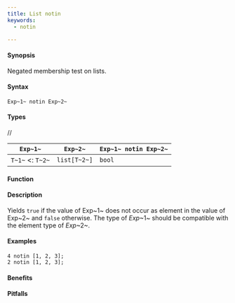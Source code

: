```yaml
---
title: List notin
keywords:
  - notin

---
```


#### Synopsis

Negated membership test on lists.

#### Syntax

`Exp~1~ notin Exp~2~`

#### Types

//

| `Exp~1~`           |  `Exp~2~`      | `Exp~1~ notin Exp~2~`  |
| --- | --- | --- |
| `T~1~`  <: `T~2~` |  `list[T~2~]`  | `bool`                   |


#### Function

#### Description

Yields `true` if the value of Exp~1~ does not occur as element in the value of Exp~2~ and `false` otherwise. 
The type of _Exp_~1~ should be compatible with the element type of _Exp_~2~.

#### Examples

```rascal-shell
4 notin [1, 2, 3];
2 notin [1, 2, 3];
```

#### Benefits

#### Pitfalls

